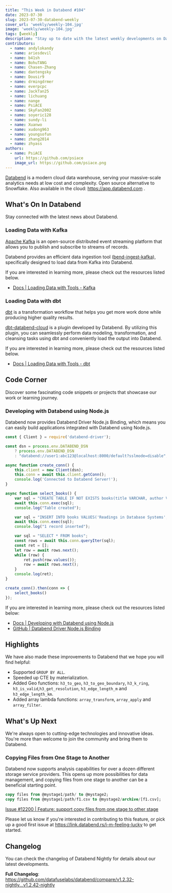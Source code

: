 ```yaml
---
title: "This Week in Databend #104"
date: 2023-07-30
slug: 2023-07-30-databend-weekly
cover_url: 'weekly/weekly-104.jpg'
image: 'weekly/weekly-104.jpg'
tags: [weekly]
description: "Stay up to date with the latest weekly developments on Databend!"
contributors:
  - name: andylokandy
  - name: ariesdevil
  - name: b41sh
  - name: BohuTANG
  - name: Chasen-Zhang
  - name: dantengsky
  - name: Dousir9
  - name: drmingdrmer
  - name: everpcpc
  - name: JackTan25
  - name: lichuang
  - name: nange
  - name: PsiACE
  - name: SkyFan2002
  - name: soyeric128
  - name: sundy-li
  - name: Xuanwo
  - name: xudong963
  - name: youngsofun
  - name: zhang2014
  - name: zhyass
authors:
  - name: PsiACE
    url: https://github.com/psiace
    image_url: https://github.com/psiace.png
---
```


[Databend](https://github.com/datafuselabs/databend) is a modern cloud data warehouse, serving your massive-scale analytics needs at low cost and complexity. Open source alternative to Snowflake. Also available in the cloud: <https://app.databend.com> .

## What's On In Databend

Stay connected with the latest news about Databend.

### Loading Data with Kafka

[Apache Kafka](https://kafka.apache.org/) is an open-source distributed event streaming platform that allows you to publish and subscribe to streams of records.

Databend provides an efficient data ingestion tool ([bend-ingest-kafka](https://github.com/databendcloud/bend-ingest-kafka)), specifically designed to load data from Kafka into Databend. 

If you are interested in learning more, please check out the resources listed below.

- [Docs | Loading Data with Tools - Kafka](https://databend.rs/doc/load-data/load-db/kafka)

### Loading Data with dbt

[dbt](https://www.getdbt.com/) is a transformation workflow that helps you get more work done while producing higher quality results.

[dbt-databend-cloud](https://github.com/databendcloud/dbt-databend) is a plugin developed by Databend. By utilizing this plugin, you can seamlessly perform data modeling, transformation, and cleansing tasks using dbt and conveniently load the output into Databend.  

If you are interested in learning more, please check out the resources listed below.

- [Docs | Loading Data with Tools - dbt](https://databend.rs/doc/load-data/load-db/dbt)

## Code Corner

Discover some fascinating code snippets or projects that showcase our work or learning journey.

### Developing with Databend using Node.js

Databend now provides Databend Driver Node.js Binding, which means you can easily build applications integrated with Databend using Node.js.

```javascript
const { Client } = require('databend-driver');

const dsn = process.env.DATABEND_DSN
    ? process.env.DATABEND_DSN
    : "databend://user1:abc123@localhost:8000/default?sslmode=disable";

async function create_conn() {
    this.client = new Client(dsn);
    this.conn = await this.client.getConn();
    console.log('Connected to Databend Server!');
}

async function select_books() {
    var sql = "CREATE TABLE IF NOT EXISTS books(title VARCHAR, author VARCHAR, date VARCHAR)";
    await this.conn.exec(sql);
    console.log("Table created");

    var sql = "INSERT INTO books VALUES('Readings in Database Systems', 'Michael Stonebraker', '2004')";
    await this.conn.exec(sql);
    console.log("1 record inserted");

    var sql = "SELECT * FROM books";
    const rows = await this.conn.queryIter(sql);
    const ret = [];
    let row = await rows.next();
    while (row) {
        ret.push(row.values());
        row = await rows.next();
    }
    console.log(ret);
}

create_conn().then(conn => {
    select_books()
});
```

If you are interested in learning more, please check out the resources listed below:

- [Docs | Developing with Databend using Node.js](https://databend.rs/doc/develop/nodejs)
- [GitHub | Databend Driver Node.js Binding](https://github.com/datafuselabs/bendsql/tree/main/bindings/nodejs)

## Highlights

We have also made these improvements to Databend that we hope you will find helpful:

- Supported `GROUP BY ALL`.
- Speeded up CTE by materialization.
- Added Geo functions: `h3_to_geo`, `h3_to_geo_boundary`, `h3_k_ring`, `h3_is_valid`,`h3_get_resolution`, `h3_edge_length_m` and `h3_edge_length_km`.
- Added array lambda functions: `array_transform`, `array_apply` and `array_filter`.

## What's Up Next

We're always open to cutting-edge technologies and innovative ideas. You're more than welcome to join the community and bring them to Databend.

### Copying Files from One Stage to Another

Databend now supports analysis capabilities for over a dozen different storage service providers. This opens up more possibilities for data management, and copying files from one stage to another can be a beneficial starting point.

```sql
copy files from @mystage1/path/ to @mystage2;
copy files from @mystage1/path/f1.csv to @mystage2/archive/[f1.csv];
```

[Issue #12200 | Feature: support copy files from one stage to other stage](https://github.com/datafuselabs/databend/issues/12200)

Please let us know if you're interested in contributing to this feature, or pick up a good first issue at <https://link.databend.rs/i-m-feeling-lucky> to get started.

## Changelog

You can check the changelog of Databend Nightly for details about our latest developments.

**Full Changelog**: <https://github.com/datafuselabs/databend/compare/v1.2.32-nightly...v1.2.42-nightly>
